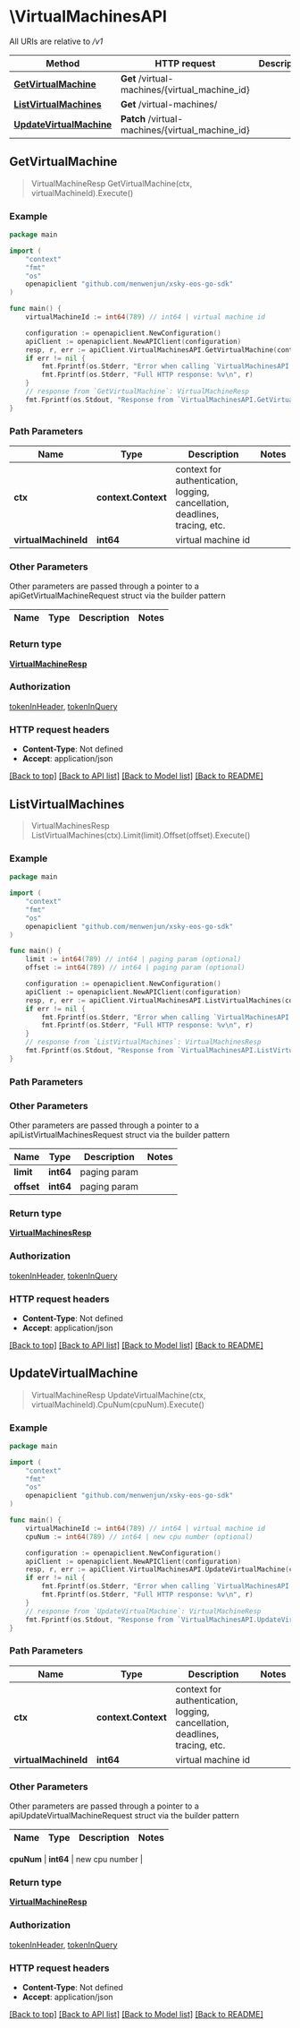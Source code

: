 # \VirtualMachinesAPI

All URIs are relative to */v1*

Method | HTTP request | Description
------------- | ------------- | -------------
[**GetVirtualMachine**](VirtualMachinesAPI.md#GetVirtualMachine) | **Get** /virtual-machines/{virtual_machine_id} | 
[**ListVirtualMachines**](VirtualMachinesAPI.md#ListVirtualMachines) | **Get** /virtual-machines/ | 
[**UpdateVirtualMachine**](VirtualMachinesAPI.md#UpdateVirtualMachine) | **Patch** /virtual-machines/{virtual_machine_id} | 



## GetVirtualMachine

> VirtualMachineResp GetVirtualMachine(ctx, virtualMachineId).Execute()





### Example

```go
package main

import (
	"context"
	"fmt"
	"os"
	openapiclient "github.com/menwenjun/xsky-eos-go-sdk"
)

func main() {
	virtualMachineId := int64(789) // int64 | virtual machine id

	configuration := openapiclient.NewConfiguration()
	apiClient := openapiclient.NewAPIClient(configuration)
	resp, r, err := apiClient.VirtualMachinesAPI.GetVirtualMachine(context.Background(), virtualMachineId).Execute()
	if err != nil {
		fmt.Fprintf(os.Stderr, "Error when calling `VirtualMachinesAPI.GetVirtualMachine``: %v\n", err)
		fmt.Fprintf(os.Stderr, "Full HTTP response: %v\n", r)
	}
	// response from `GetVirtualMachine`: VirtualMachineResp
	fmt.Fprintf(os.Stdout, "Response from `VirtualMachinesAPI.GetVirtualMachine`: %v\n", resp)
}
```

### Path Parameters


Name | Type | Description  | Notes
------------- | ------------- | ------------- | -------------
**ctx** | **context.Context** | context for authentication, logging, cancellation, deadlines, tracing, etc.
**virtualMachineId** | **int64** | virtual machine id | 

### Other Parameters

Other parameters are passed through a pointer to a apiGetVirtualMachineRequest struct via the builder pattern


Name | Type | Description  | Notes
------------- | ------------- | ------------- | -------------


### Return type

[**VirtualMachineResp**](VirtualMachineResp.md)

### Authorization

[tokenInHeader](../README.md#tokenInHeader), [tokenInQuery](../README.md#tokenInQuery)

### HTTP request headers

- **Content-Type**: Not defined
- **Accept**: application/json

[[Back to top]](#) [[Back to API list]](../README.md#documentation-for-api-endpoints)
[[Back to Model list]](../README.md#documentation-for-models)
[[Back to README]](../README.md)


## ListVirtualMachines

> VirtualMachinesResp ListVirtualMachines(ctx).Limit(limit).Offset(offset).Execute()





### Example

```go
package main

import (
	"context"
	"fmt"
	"os"
	openapiclient "github.com/menwenjun/xsky-eos-go-sdk"
)

func main() {
	limit := int64(789) // int64 | paging param (optional)
	offset := int64(789) // int64 | paging param (optional)

	configuration := openapiclient.NewConfiguration()
	apiClient := openapiclient.NewAPIClient(configuration)
	resp, r, err := apiClient.VirtualMachinesAPI.ListVirtualMachines(context.Background()).Limit(limit).Offset(offset).Execute()
	if err != nil {
		fmt.Fprintf(os.Stderr, "Error when calling `VirtualMachinesAPI.ListVirtualMachines``: %v\n", err)
		fmt.Fprintf(os.Stderr, "Full HTTP response: %v\n", r)
	}
	// response from `ListVirtualMachines`: VirtualMachinesResp
	fmt.Fprintf(os.Stdout, "Response from `VirtualMachinesAPI.ListVirtualMachines`: %v\n", resp)
}
```

### Path Parameters



### Other Parameters

Other parameters are passed through a pointer to a apiListVirtualMachinesRequest struct via the builder pattern


Name | Type | Description  | Notes
------------- | ------------- | ------------- | -------------
 **limit** | **int64** | paging param | 
 **offset** | **int64** | paging param | 

### Return type

[**VirtualMachinesResp**](VirtualMachinesResp.md)

### Authorization

[tokenInHeader](../README.md#tokenInHeader), [tokenInQuery](../README.md#tokenInQuery)

### HTTP request headers

- **Content-Type**: Not defined
- **Accept**: application/json

[[Back to top]](#) [[Back to API list]](../README.md#documentation-for-api-endpoints)
[[Back to Model list]](../README.md#documentation-for-models)
[[Back to README]](../README.md)


## UpdateVirtualMachine

> VirtualMachineResp UpdateVirtualMachine(ctx, virtualMachineId).CpuNum(cpuNum).Execute()





### Example

```go
package main

import (
	"context"
	"fmt"
	"os"
	openapiclient "github.com/menwenjun/xsky-eos-go-sdk"
)

func main() {
	virtualMachineId := int64(789) // int64 | virtual machine id
	cpuNum := int64(789) // int64 | new cpu number (optional)

	configuration := openapiclient.NewConfiguration()
	apiClient := openapiclient.NewAPIClient(configuration)
	resp, r, err := apiClient.VirtualMachinesAPI.UpdateVirtualMachine(context.Background(), virtualMachineId).CpuNum(cpuNum).Execute()
	if err != nil {
		fmt.Fprintf(os.Stderr, "Error when calling `VirtualMachinesAPI.UpdateVirtualMachine``: %v\n", err)
		fmt.Fprintf(os.Stderr, "Full HTTP response: %v\n", r)
	}
	// response from `UpdateVirtualMachine`: VirtualMachineResp
	fmt.Fprintf(os.Stdout, "Response from `VirtualMachinesAPI.UpdateVirtualMachine`: %v\n", resp)
}
```

### Path Parameters


Name | Type | Description  | Notes
------------- | ------------- | ------------- | -------------
**ctx** | **context.Context** | context for authentication, logging, cancellation, deadlines, tracing, etc.
**virtualMachineId** | **int64** | virtual machine id | 

### Other Parameters

Other parameters are passed through a pointer to a apiUpdateVirtualMachineRequest struct via the builder pattern


Name | Type | Description  | Notes
------------- | ------------- | ------------- | -------------

 **cpuNum** | **int64** | new cpu number | 

### Return type

[**VirtualMachineResp**](VirtualMachineResp.md)

### Authorization

[tokenInHeader](../README.md#tokenInHeader), [tokenInQuery](../README.md#tokenInQuery)

### HTTP request headers

- **Content-Type**: Not defined
- **Accept**: application/json

[[Back to top]](#) [[Back to API list]](../README.md#documentation-for-api-endpoints)
[[Back to Model list]](../README.md#documentation-for-models)
[[Back to README]](../README.md)


